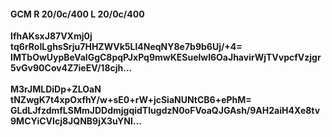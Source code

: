 #### GCM R 20/0c/400 L 20/0c/400
**IfhAKsxJ87VXmj0j**<br/>**tq6rRoILghsSrju7HHZWVk5Ll4NeqNY8e7b9b6Uj/+4=**<br/>**IMTbOwUypBeValGgC8pqPJxPq9mwKESuelwl6OaJhavirWjTVvpcfVzjgr5vGv90Cov4Z7ieEV/18cjh...**<br/><br/>
**M3rJMLDiDp+ZLOaN**<br/>**tNZwgK7t4xpOxfhY/w+sE0+rW+jcSiaNUNtCB6+ePhM=**<br/>**GLdLJfzdmfLSMmJDDdmjgqidTIugdzN0oFVoaQJGAsh/9AH2aiH4Xe8tv9MCYiCVIcj8JQNB9jX3uYNI...**